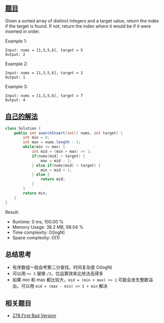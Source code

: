 ## [题目](https://leetcode.com/problems/search-insert-position/)
Given a sorted array of distinct integers and a target value, return the index if the target is found. If not, return the index where it would be if it were inserted in order.

Example 1:
```
Input: nums = [1,3,5,6], target = 5
Output: 2
```
Example 2:
```
Input: nums = [1,3,5,6], target = 2
Output: 1
```
Example 3:
```
Input: nums = [1,3,5,6], target = 7
Output: 4
```

## [自己的解法](https://leetcode.com/submissions/detail/424529051/)
```java
class Solution {
    public int searchInsert(int[] nums, int target) {
        int min = 0;
        int max = nums.length - 1;
        while(min <= max) {
            int mid = (min + max) >> 1;
            if(nums[mid] > target) {
                max = mid - 1;
            } else if(nums[mid] < target) {
                min = mid + 1;
            } else {
                return mid;
            }
        }
        return min;
    }
}
```
Result:
- Runtime: 0 ms, 100.00 %
- Memory Usage: 38.2 MB, 98.04 %
- Time complexity: O(logN)
- Space complexity: O(1)

## 总结思考
- 有序数组一般会考察二分查找，时间复杂度 O(logN)
- 可以用 `>> 1` 替换 `/2`，位运算效率比除法高得多
- 如果 min 和 max 都比较大，`mid = (min + max) >> 1` 可能会发生整数溢出，可以用 `mid = (max - min) >> 1 + min` 解决

## 相关题目
- [278.First Bad Version](/binarysearch/easy/278_First_Bad_Version.md)
